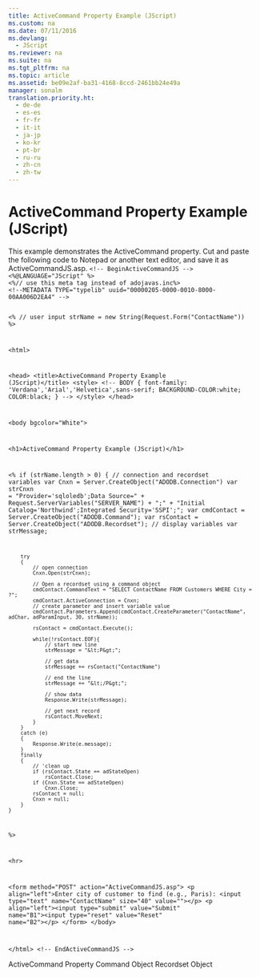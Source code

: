 ```yaml
---
title: ActiveCommand Property Example (JScript)
ms.custom: na
ms.date: 07/11/2016
ms.devlang: 
  - JScript
ms.reviewer: na
ms.suite: na
ms.tgt_pltfrm: na
ms.topic: article
ms.assetid: be09e2af-ba31-4168-8ccd-2461bb24e49a
manager: sonalm
translation.priority.ht: 
  - de-de
  - es-es
  - fr-fr
  - it-it
  - ja-jp
  - ko-kr
  - pt-br
  - ru-ru
  - zh-cn
  - zh-tw
---
```

# ActiveCommand Property Example (JScript)
<?xml version="1.0" encoding="utf-8"?>
<developerReferenceWithoutSyntaxDocument xmlns="http://ddue.schemas.microsoft.com/authoring/2003/5" xmlns:xlink="http://www.w3.org/1999/xlink" xmlns:xsi="http://www.w3.org/2001/XMLSchema-instance" xsi:schemaLocation="http://ddue.schemas.microsoft.com/authoring/2003/5 http://dduestorage.blob.core.windows.net/ddueschema/developer.xsd">
  <introduction>
    <para>This example demonstrates the <legacyLink xlink:href="fb4088d5-5968-42d6-aeaa-3955046bb4da">ActiveCommand</legacyLink> property. Cut and paste the following code to Notepad or another text editor, and save it as <legacyBold>ActiveCommandJS.asp</legacyBold>.</para>
    <code>&lt;!-- BeginActiveCommandJS --&gt;
&lt;%@LANGUAGE="JScript" %&gt;
&lt;%// use this meta tag instead of adojavas.inc%&gt;
&lt;!--METADATA TYPE="typelib" uuid="00000205-0000-0010-8000-00AA006D2EA4" --&gt;

&lt;%
    // user input
    strName = new String(Request.Form("ContactName"))
%&gt;

&lt;html&gt;

&lt;head&gt;
&lt;title&gt;ActiveCommand Property Example (JScript)&lt;/title&gt;
&lt;style&gt;
&lt;!--
BODY {
   font-family: 'Verdana','Arial','Helvetica',sans-serif;
   BACKGROUND-COLOR:white;
   COLOR:black;
    }
--&gt;
&lt;/style&gt;
&lt;/head&gt;

&lt;body bgcolor="White"&gt;

&lt;h1&gt;ActiveCommand Property Example (JScript)&lt;/h1&gt;

&lt;%
if (strName.length &gt; 0)
    {
        // connection and recordset variables
        var Cnxn = Server.CreateObject("ADODB.Connection")
        var strCnxn = "Provider='sqloledb';Data Source=" + Request.ServerVariables("SERVER_NAME") + ";" +
            "Initial Catalog='Northwind';Integrated Security='SSPI';";
        var cmdContact = Server.CreateObject("ADODB.Command");
        var rsContact = Server.CreateObject("ADODB.Recordset");
        // display variables
        var strMessage;
    
        try
        {
            // open connection
            Cnxn.Open(strCnxn);

            // Open a recordset using a command object
            cmdContact.CommandText = "SELECT ContactName FROM Customers WHERE City = ?";
            cmdContact.ActiveConnection = Cnxn;
            // create parameter and insert variable value
            cmdContact.Parameters.Append(cmdContact.CreateParameter("ContactName", adChar, adParamInput, 30, strName));
        
            rsContact = cmdContact.Execute();

            while(!rsContact.EOF){
                // start new line
                strMessage = "&lt;P&gt;";
                    
                // get data
                strMessage += rsContact("ContactName")
                    
                // end the line
                strMessage += "&lt;/P&gt;";
                
                // show data
                Response.Write(strMessage);
                    
                // get next record
                rsContact.MoveNext;
            }
        }
        catch (e)
        {
            Response.Write(e.message);
        }
        finally
        {
            // 'clean up
            if (rsContact.State == adStateOpen)
                rsContact.Close;
            if (Cnxn.State == adStateOpen)
                Cnxn.Close;
            rsContact = null;
            Cnxn = null;
        }
    }
%&gt;

&lt;hr&gt;


&lt;form method="POST" action="ActiveCommandJS.asp"&gt;
  &lt;p align="left"&gt;Enter city of customer to find (e.g., Paris): &lt;input type="text" name="ContactName" size="40" value=""&gt;&lt;/p&gt;
  &lt;p align="left"&gt;&lt;input type="submit" value="Submit" name="B1"&gt;&lt;input type="reset" value="Reset" name="B2"&gt;&lt;/p&gt;
&lt;/form&gt;
&lt;/body&gt;

&lt;/html&gt;
&lt;!-- EndActiveCommandJS --&gt;</code>
  </introduction>
  <relatedTopics>
<link xlink:href="fb4088d5-5968-42d6-aeaa-3955046bb4da">ActiveCommand Property</link>
<link xlink:href="a02c22fb-542d-465e-a629-30fd59dcbebf">Command Object</link>
<link xlink:href="ede1415f-c3df-4cc5-a05b-2576b2b84b60">Recordset Object</link>
</relatedTopics>
</developerReferenceWithoutSyntaxDocument>